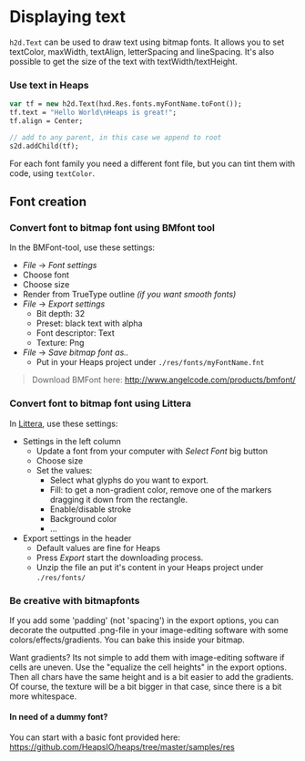 # Displaying text

`h2d.Text` can be used to draw text using bitmap fonts. It allows you to set textColor, maxWidth, textAlign, letterSpacing and lineSpacing.
It's also possible to get the size of the text with textWidth/textHeight.

### Use text in Heaps

```haxe
var tf = new h2d.Text(hxd.Res.fonts.myFontName.toFont());
tf.text = "Hello World\nHeaps is great!";
tf.align = Center;

// add to any parent, in this case we append to root
s2d.addChild(tf);
``` 

For each font family you need a different font file, but you can tint them with code, using `textColor`. 

## Font creation

### Convert font to bitmap font using BMfont tool

In the BMFont-tool, use these settings:

* _File_ → _Font settings_
 * Choose font
 * Choose size 
 * Render from TrueType outline _(if you want smooth fonts)_
* _File_ → _Export settings_
  * Bit depth: 32
  * Preset: black text with alpha
  * Font descriptor: Text
  * Texture: Png
* _File_ → _Save bitmap font as.._ 
  * Put in your Heaps project under `./res/fonts/myFontName.fnt` 
  
> Download BMFont here: <http://www.angelcode.com/products/bmfont/>

### Convert font to bitmap font using Littera

In [Littera](http://www.kvazars.com/littera/), use these settings:

* Settings in the left column
  * Update a font from your computer with _Select Font_ big button
  * Choose size 
  * Set the values:
    * Select what glyphs do you want to export.
    * Fill: to get a non-gradient color, remove one of the markers dragging it down from the rectangle.
    * Enable/disable stroke
    * Background color
    * ...
* Export settings in the header
  * Default values are fine for Heaps
  * Press _Export_ start the downloading process.
  * Unzip the file an put it's content in your Heaps project under `./res/fonts/` 
  
### Be creative with bitmapfonts

If you add some 'padding' (not 'spacing') in the export options, you can decorate the outputted .png-file in your image-editing software with some colors/effects/gradients. You can bake this inside your bitmap.

Want gradients? Its not simple to add them with image-editing software if cells are uneven. Use the "equalize the cell heights" in the export options. Then all chars have the same height and is a bit easier to add the gradients. Of course, the texture will be a bit bigger in that case, since there is a bit more whitespace.

#### In need of a dummy font? 

You can start with a basic font provided here: <https://github.com/HeapsIO/heaps/tree/master/samples/res>
